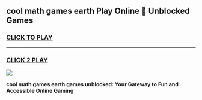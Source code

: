 
## cool math games earth Play Online 👋 Unblocked Games
<h3>
<a href="https://news.freeplayer.one?title=cool_math_games_earth&ref=17CMG">CLICK TO PLAY</a></h3>
<hr>

<h3>
<a href="https://news.freeplayer.one?title=cool_math_games_earth&ref=17CMG">CLICK 2 PLAY</a>
  
</h3>

<a href="https://news.freeplayer.one?title=cool_math_games_earth&ref=17CMG/"><img src="https://clearcache.store/games.png"></a>


**cool math games earth games unblocked: Your Gateway to Fun and Accessible Online Gaming**
